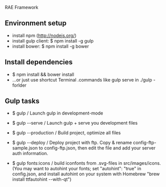 RAE Framework


## Environment setup

- install npm (http://nodejs.org/)
- install gulp client: $ npm install -g gulp
- install bower: $ npm install -g bower

## Install dependencies

- $ npm install && bower install
- ...or just use shortcut Terminal .commands like gulp serve in ./gulp -forlder


## Gulp tasks


- $ gulp / Launch gulp in development-mode
- $ gulp --serve / Launch gulp + serve you development files
- $ gulp --production / Build project, optimize all files
- $ gulp --deploy / Deploy project with ftp. Copy & rename config-ftp-sample.json to config-ftp.json, then edit the file and add your server auth information.


- $ gulp fonts:icons / build iconfonts from .svg-files in src/images/icons.
    (You may want to autohint your fonts; set "autohint": "true" in config.json, and install autohint on your system with Homebrew "brew install ttfautohint --with-qt")
